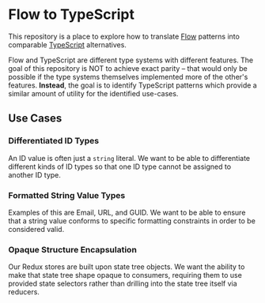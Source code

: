 # Flow to TypeScript

This repository is a place to explore how to translate [Flow](https://flow.org)
patterns into comparable [TypeScript](https://www.typescriptlang.org) alternatives.

Flow and TypeScript are different type systems with different features. The goal
of this repository is NOT to achieve exact parity – that would only be possible
if the type systems themselves implemented more of the other's features.
**Instead**, the goal is to identify TypeScript patterns which provide a similar
amount of utility for the identified use-cases.

## Use Cases

### Differentiated ID Types

An ID value is often just a `string` literal. We want to be able to differentiate
different kinds of ID types so that one ID type cannot be assigned to another
ID type.

### Formatted String Value Types

Examples of this are Email, URL, and GUID. We want to be able to ensure that a
string value conforms to specific formatting constraints in order to be
considered valid.

### Opaque Structure Encapsulation

Our Redux stores are built upon state tree objects. We want the ability to make
that state tree shape opaque to consumers, requiring them to use provided state
selectors rather than drilling into the state tree itself via reducers.
